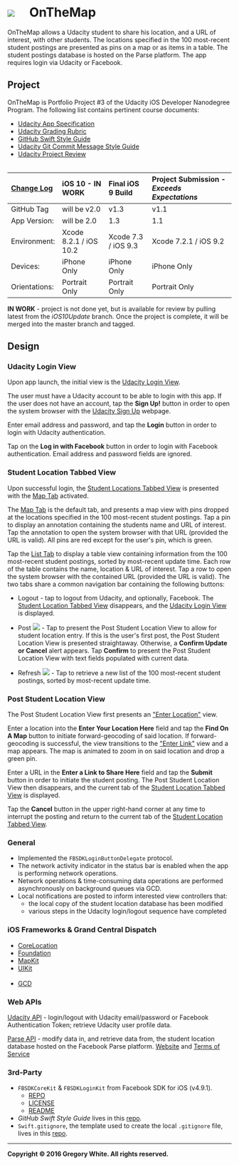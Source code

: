 # ![][AppIcon]&nbsp;&nbsp;&nbsp;&nbsp;&nbsp;OnTheMap

OnTheMap allows a Udacity student to share his location, and a URL of interest, with other students.  The locations specified in the 100 most-recent student postings are presented as pins on a map or as items in a table.  The student postings database is hosted on the Parse platform.  The app requires login via Udacity or Facebook.

## Project

OnTheMap is Portfolio Project #3 of the Udacity iOS Developer Nanodegree Program.  The following list contains pertinent course documents:

* [Udacity App Specification][AppSpec]
* [Udacity Grading Rubric][GradingRubric]
* [GitHub Swift Style Guide][SwiftStyleGuide]
* [Udacity Git Commit Message Style Guide][CommitMsgStyleGuide]
* [Udacity Project Review][ProjectReview]<br/><br/>

| [Change Log][ChangeLog] | iOS 10 - IN WORK       | Final iOS 9 Build   | Project Submission - ***Exceeds Expectations*** |
| :----------             | :-----------------     | :-------------      | :-------------                                  |
| GitHub Tag              | will be v2.0           | v1.3                | v1.1                                            |
| App Version:            | will be 2.0            | 1.3                 | 1.1                                             |
| Environment:            | Xcode 8.2.1 / iOS 10.2 | Xcode 7.3 / iOS 9.3 | Xcode 7.2.1 / iOS 9.2                           |
| Devices:                | iPhone Only            | iPhone Only         | iPhone Only                                     |
| Orientations:           | Portrait Only          | Portrait Only       | Portrait Only                                   |

**IN WORK** - project is not done yet, but is available for review by pulling latest from the *iOS10Update* branch.  Once the project is complete, it will be merged into the master branch and tagged.

## Design  

### Udacity Login View

Upon app launch, the initial view is the [Udacity Login View][ULV].

The user must have a Udacity account to be able to login with this app.  If the user does not have an account, tap the **Sign Up!** button in order to open the system browser with the [Udacity Sign Up][USU] webpage.

Enter email address and password, and tap the **Login** button in order to login with Udacity authentication.

Tap on the **Log in with Facebook** button in order to login with Facebook authentication.  Email address and password fields are ignored.

### Student Location Tabbed View

Upon successful login, the [Student Locations Tabbed View][SLTV] is presented with the [Map Tab][SLTV] activated.  

The [Map Tab][SLTV] is the default tab, and presents a map view with pins dropped at the locations specified in the 100 most-recent student postings.  Tap a pin to display an annotation containing the students name and URL of interest.  Tap the annotation to open the system browser with that URL (provided the URL is valid).  All pins are red except for the user's pin, which is green.

Tap the [List Tab][SLTV] to display a table view containing information from the 100 most-recent student postings, sorted by most-recent update time.  Each row of the table contains the name, location & URL of interest.  Tap a row to open the system browser with the contained URL (provided the URL is valid).  The two tabs share a common navigation bar containing the following buttons:

* Logout - tap to logout from Udacity, and optionally, Facebook.  The [Student Location Tabbed View][SLTV] disappears, and the [Udacity Login View][ULV] is displayed.  

* Post ![][PinButton] - Tap to present the Post Student Location View to allow for student location entry.  If this is the user's first post, the Post Student Location View is presented straightaway.  Otherwise, a **Confirm Update or Cancel** alert appears.  Tap **Confirm** to present the Post Student Location View with text fields populated with current data.

* Refresh ![][RefreshButton] - Tap to retrieve a new list of the 100 most-recent student postings, sorted by most-recent update time.

### Post Student Location View

[PSLV]: ./Paperwork/READMEFiles/PostStudentLocationView.md

The Post Student Location View first presents an ["Enter Location"][PSLV] view.

Enter a location into the **Enter Your Location Here** field and tap the **Find On A Map** button to initiate forward-geocoding of said location.  If forward-geocoding is successful, the view transitions to the ["Enter Link"][PSLV] view and a map appears.  The map is animated to zoom in on said location and drop a green pin.

Enter a URL in the **Enter a Link to Share Here** field and tap the **Submit** button in order to initiate the student posting.  The Post Student Location View then disappears, and the current tab of the [Student Location Tabbed View][SLTV] is displayed.

Tap the **Cancel** button in the upper right-hand corner at any time to interrupt the posting and return to the current tab of the [Student Location Tabbed View][SLTV].

### General

* Implemented the ```FBSDKLoginButtonDelegate``` protocol.
* The network activity indicator in the status bar is enabled when the app is performing network operations.
* Network operations & time-consuming data operations are performed asynchronously on background queues via GCD.
* Local notifications are posted to inform interested view controllers that:
  - the local copy of the student location database has been modified
  - various steps in the Udacity login/logout sequence have completed

### iOS Frameworks & Grand Central Dispatch

* [CoreLocation][CL]
* [Foundation][FDTN]
* [MapKit][MK]
* [UIKit][UK]<br/><br/>
* [GCD][GCD]

### Web APIs

[Udacity API][UAPI] - login/logout with Udacity email/password or Facebook Authentication Token; retrieve Udacity user profile data.

[Parse API][PAPI] - modify data in, and retrieve data from, the student location database hosted on the Facebook Parse platform.  [Website][PWebsite] and [Terms of Service][PTOS]

### 3rd-Party

* `FBSDKCoreKit` & `FBSDKLoginKit` from Facebook SDK for iOS (v4.9.1).
  - [REPO][FBRepo]
  - [LICENSE][FBLicense]
  - [README][FBREADME]
* *GitHub Swift Style Guide* lives in this [repo][StyleGuideRepo].
* `Swift.gitignore`, the template used to create the local `.gitignore` file, lives in this [repo][GitIgnoreRepo].

---
**Copyright © 2016 Gregory White. All rights reserved.**





[ChangeLog]:            ./Paperwork/READMEFiles/ChangeLog.md
[SLTV]:                 ./Paperwork/READMEFiles/StudentLocationsTabbedView.md
[ULV]:                  ./Paperwork/READMEFiles/UdacityLoginView.md
[USU]:                  ./Paperwork/READMEFiles/UdacitySignUpWebpage.md

[CL]:                   ./Paperwork/READMEFiles/CoreLocation.md
[FDTN]:                 ./Paperwork/READMEFiles/Foundation.md
[GCD]:                  ./Paperwork/READMEFiles/GCD.md
[MK]:                   ./Paperwork/READMEFiles/MapKit.md
[UK]:                   ./Paperwork/READMEFiles/UIKit.md 

[AppIcon]:              ./Paperwork/images/OnTheMap_80.png
[PinButton]:            ./Paperwork/images/PinIcon.png
[RefreshButton]:        ./Paperwork/images/RefreshIcon.png

[AppSpec]:              ./Paperwork/Udacity/UdacityAppSpecification.pdf
[CommitMsgStyleGuide]:  ./Paperwork/Udacity/UdacityGitCommitMessageStyleGuide.pdf
[GradingRubric]:        ./Paperwork/Udacity/UdacityGradingRubric.pdf
[PAPI]:                 ./Paperwork/APIs/ParseAPIOverview.pdf
[ProjectReview]:        ./Paperwork/Udacity/UdacityProjectReview.pdf
[SwiftStyleGuide]:      ./Paperwork/Udacity/GitHubSwiftStyleGuide.pdf  
[UAPI]:                 ./Paperwork/APIs/UdacityAPIOverview.pdf

[FBLicense]:            ./Paperwork/Licenses/FacebookSDK_LICENSE.txt
[FBREADME]:             ./Paperwork/Licenses/FacebookSDK_README.txt

[FBRepo]:               https://github.com/facebook/facebook-ios-sdk
[GitIgnoreRepo]:        https://github.com/github/gitignore
[PTOS]:                 https://parse.com/policies
[PWebsite]:             https://parse.com
[StyleGuideRepo]:       https://github.com/github/swift-style-guide



